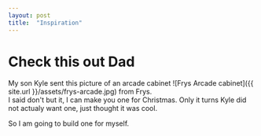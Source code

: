 ```yaml
---
layout: post
title:  "Inspiration"
---
```


# Check this out Dad

My son Kyle sent this picture of an arcade cabinet ![Frys Arcade cabinet]({{ site.url }}/assets/frys-arcade.jpg) from Frys.  
I said don't but it, I can make you one for Christmas.  Only it
turns Kyle did not actualy want one, just thought it was cool.
 
So I am going to build one for myself.